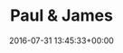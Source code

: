 ---
title:		"Paul & James"
type:		"photos"
mediatype:		"upload"
location:		"Kerry, Ireland"
date:		"2016-07-31 13:45:33+00:00"
album:		"people"
filename:		"paul-james-beach.md"
series:		"family"
cl_public_id:		"people/paul-james-beach"
cl_version:		1497005513
format:		"tiff"
bytes:		3076112
width:		1352
height:		1440
colours:
- "#444346"
- "#5A5B60"
- "#607994"
- "#413D3D"
- "#0C0E13"
- "#8098B3"
- "#5B7389"
- "#353A3A"
- "#A4B6CA"
- "#6C5A5B"
- "#11171B"
- "#5C6266"
- "#AEBECE"
exposure_mode:		"Auto"
program:		"Aperture-priority AE"
aperture:		"11.0"
focal_length:		"16.0 mm"
iso:		"200"
shutter_speed:		"1/200"
metering:		"Multi-segment"
flash:		"Off, Did not fire"
white_balance:		"Custom"
colour_temp:		"4200"
has_crop:		"true"
orientation:		"Horizontal (normal)"
camera_model:		"NIKON D800"
lens_info:		"16mm f/2.8"
artist:		"No artist info"
x_resolution:		"300"
y_resolution:		"300"
---